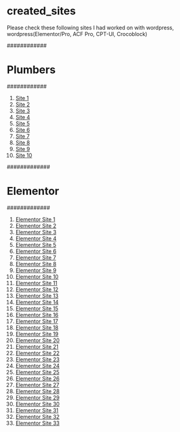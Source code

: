 # created_sites
Please check these following sites I had worked on with wordpress, wordpress(Elementor/Pro, ACF Pro, CPT-UI, Crocoblock) 

############
# Plumbers #
############
1) [Site 1](https://www.candwplumbing.com/)
2) [Site 2](https://www.hmcplumbing.com/)
3) [Site 3](https://www.absolutelyplumbhappy.com/)
4) [Site 4](https://www.ccslableaks.com/)
5) [Site 5](http://www.econosewer.com/)
6) [Site 6](https://www.asapplumbingandheatingrockland.com/)
7) [Site 7](https://www.mrrooter.com/)
8) [Site 8](https://www.monroeplumbing.com/)
9) [Site 9](https://www.atlantisplumbing.com/)
10) [Site 10](https://tomdrexlerplumbing.com/)

#############
# Elementor #
#############

1) [Elementor Site 1](https://www.optimonk.com/)
2) [Elementor Site 2](https://kbsci.com/)
3) [Elementor Site 3](https://sustainablenation.com/)
4) [Elementor Site 4](https://www.camperboys.de/en/) 
5) [Elementor Site 5](https://vstavridis.gr/home-page-3/)
6) [Elementor Site 6](https://www.brosspro.com/)
7) [Elementor Site 7](https://www.geekseller.com/)
8) [Elementor Site 8](https://customcabinets.net.au/)
9) [Elementor Site 9](https://aldeilis.is/)
10) [Elementor Site 10](https://rebel.no/)
11) [Elementor Site 11](https://r11.solutions/)
12) [Elementor Site 12](https://otticamiro.it/)
13) [Elementor Site 13](https://www.gutmanmuseum.co.il/)
14) [Elementor Site 14](https://www.epicongroup.com/)
15) [Elementor Site 15](https://www.darps.nl/)
16) [Elementor Site 16](https://www.schema-studio.ch/)
17) [Elementor Site 17](https://www.studiogrit.com.au/)
18) [Elementor Site 18](https://homefrontmagazine.ca/)
19) [Elementor Site 19](https://graycoatings.com/)
20) [Elementor Site 20](https://www.creatistry.com/)
21) [Elementor Site 21](https://www.australiancosmeticinstitute.com.au/)
22) [Elementor Site 22](https://www.londonyouthgames.org/)
23) [Elementor Site 23](https://thefoxesphotography.com/)
24) [Elementor Site 24](https://hijabprintingbandung.com/)
25) [Elementor Site 25](https://www.torgesonelectric.com/)
26) [Elementor Site 26](http://theverahotel.com/)
27) [Elementor Site 27](https://www.bramcompany.com/)
28) [Elementor Site 28](https://broasterchicken.co.il/)
29) [Elementor Site 29](https://www.teads.com/)
30) [Elementor Site 30](https://adamwdesign.co.uk/)
31) [Elementor Site 31](https://society-a.com/)
32) [Elementor Site 32](http://4one.ag/)
33) [Elementor Site 33](https://itho.io)


